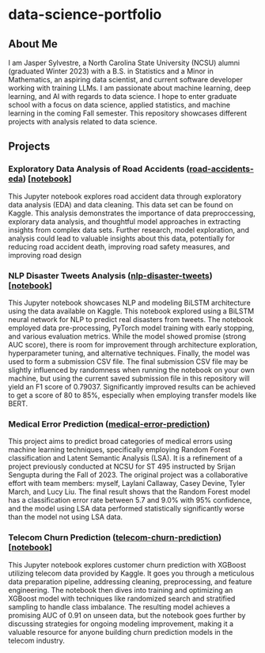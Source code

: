 # data-science-portfolio

## About Me

I am Jasper Sylvestre, a North Carolina State University (NCSU) alumni (graduated Winter 2023) with a B.S. in Statistics and a Minor in Mathematics, an aspiring data scientist, and current software developer working with training LLMs. I am passionate about machine learning, deep learning, and AI with regards to data science. I hope to enter graduate school with a focus on data science, applied statistics, and machine learning in the coming Fall semester. This repository showcases different projects with analysis related to data science.

## Projects

### Exploratory Data Analysis of Road Accidents ([road-accidents-eda](https://github.com/JasperSylvestre/data-science-portfolio/tree/main/road-accidents-eda)) [[notebook](https://nbviewer.org/github/JasperSylvestre/data-science-portfolio/blob/main/road-accidents-eda/notebooks/road-accident-eda-notebook.ipynb)]

This Jupyter notebook explores road accident data through exploratory data analysis (EDA) and data cleaning. This data set can be found on Kaggle. This analysis demonstrates the importance of data preproccessing, explorary data analysis, and thoughtful model approaches in extracting insights from complex data sets. Further research, model exploration, and analysis could lead to valuable insights about this data, potentially for reducing road accident death, improving road safety measures, and improving road design

### NLP Disaster Tweets Analysis ([nlp-disaster-tweets](https://github.com/JasperSylvestre/data-science-portfolio/tree/main/nlp-disaster-tweets)) [[notebook](https://nbviewer.org/github/JasperSylvestre/data-science-portfolio/blob/main/nlp-disaster-tweets/notebooks/nlp-disaster-tweets-notebook.ipynb)]

This Jupyter notebook showcases NLP and modeling BiLSTM architecture using the data available on Kaggle. This notebook explored using a BiLSTM neural network for NLP to predict real disasters from tweets. The notebook employed data pre-processing, PyTorch model training with early stopping, and various evaluation metrics. While the model showed promise (strong AUC score), there is room for improvement through architecture exploration, hyperparameter tuning, and alternative techniques. Finally, the model was used to form a submission CSV file. The final submission CSV file may be slightly influenced by randomness when running the notebook on your own machine, but using the current saved submission file in this repository will yield an F1 score of 0.79037. Significantly improved results can be achieved to get a score of 80 to 85%, especially when employing transfer models like BERT.

### Medical Error Prediction ([medical-error-prediction](https://github.com/JasperSylvestre/data-science-portfolio/tree/main/medical-error-prediction))

This project aims to predict broad categories of medical errors using machine learning techniques, specifically employing Random Forest classification and Latent Semantic Analysis (LSA). It is a refinement of a project previously conducted at NCSU for ST 495 instructed by Srijan Sengupta during the Fall of 2023. The original project was a collaborative effort with team members: myself, Laylani Callaway, Casey Devine, Tyler March, and Lucy Liu. The final result shows that the Random Forest model has a classification error rate between 5.7 and 9.0% with 95% confidence, and the model using LSA data performed statistically significantly worse than the model not using LSA data.

### Telecom Churn Prediction ([telecom-churn-prediction](https://github.com/JasperSylvestre/data-science-portfolio/tree/main/telecom-churn-prediction)) [[notebook](https://nbviewer.org/github/JasperSylvestre/data-science-portfolio/blob/main/telecom-churn-prediction/notebooks/telecom-churn-prediction-notebook.ipynb)]

This Jupyter notebook explores customer churn prediction with XGBoost utilizing telecom data provided by Kaggle. It goes you through a meticulous data preparation pipeline, addressing cleaning, preprocessing, and feature engineering. The notebook then dives into training and optimizing an XGBoost model with techniques like randomized search and stratified sampling to handle class imbalance. The resulting model achieves a promising AUC of 0.91 on unseen data, but the notebook goes further by discussing strategies for ongoing modeling improvement, making it a valuable resource for anyone building churn prediction models in the telecom industry.
